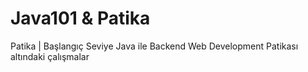 # Java101 & Patika

Patika | Başlangıç Seviye Java ile Backend Web Development Patikası altındaki çalışmalar
